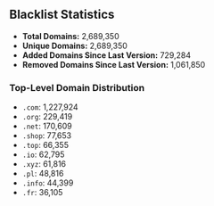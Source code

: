 ## Blacklist Statistics

- **Total Domains:** 2,689,350
- **Unique Domains:** 2,689,350
- **Added Domains Since Last Version:** 729,284
- **Removed Domains Since Last Version:** 1,061,850

### Top-Level Domain Distribution

-  `.com`: 1,227,924
-  `.org`: 229,419
-  `.net`: 170,609
-  `.shop`: 77,653
-  `.top`: 66,355
-  `.io`: 62,795
-  `.xyz`: 61,816
-  `.pl`: 48,816
-  `.info`: 44,399
-  `.fr`: 36,105

